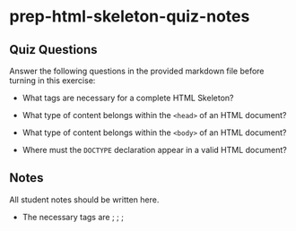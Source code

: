 # prep-html-skeleton-quiz-notes

## Quiz Questions

Answer the following questions in the provided markdown file before turning in this exercise:

- What tags are necessary for a complete HTML Skeleton?

- What type of content belongs within the `<head>` of an HTML document?

- What type of content belongs within the `<body>` of an HTML document?

- Where must the `DOCTYPE` declaration appear in a valid HTML document?

## Notes

All student notes should be written here.

- The necessary tags are <!DOCTYPE html>; <html>; <head>; <title>; <body>.
- Contents that belong within the '<head>' are the character set, title, styles, scripts, and other meta information.
- Contents that belong within the '<body>' are headings, paragraphs, lists, images, videos, audio, iframes
- The 'DOCTYPE' declaration must appear at the very top of a valid HTML document

How to write `Code Examples` in markdown

for JS:

```javascript
const data = 'Howdy';
```

for HTML:

```html
<div>
  <p>This is text content</p>
</div>
```

for CSS:

```css
div {
  width: 100%;
}
```
